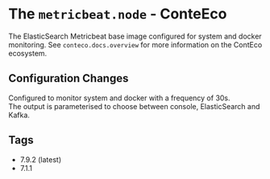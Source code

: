 # The `metricbeat.node` - ConteEco

The ElasticSearch Metricbeat base image configured for system and docker monitoring.
See `conteco.docs.overview` for more information on the ContEco ecosystem.

## Configuration Changes

Configured to monitor system and docker with a frequency of 30s.  
The output is parameterised to choose between console, ElasticSearch and Kafka.

## Tags

* 7.9.2 (latest)  
* 7.1.1
